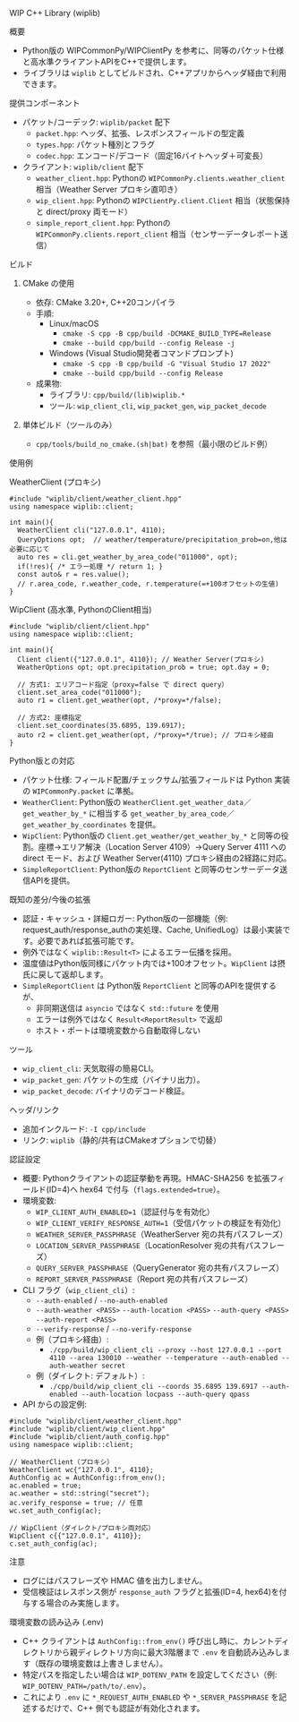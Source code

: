 WIP C++ Library (wiplib)

概要
- Python版の WIPCommonPy/WIPClientPy を参考に、同等のパケット仕様と高水準クライアントAPIをC++で提供します。
- ライブラリは `wiplib` としてビルドされ、C++アプリからヘッダ経由で利用できます。

提供コンポーネント
- パケット/コーデック: `wiplib/packet` 配下
  - `packet.hpp`: ヘッダ、拡張、レスポンスフィールドの型定義
  - `types.hpp`: パケット種別とフラグ
  - `codec.hpp`: エンコード/デコード（固定16バイトヘッダ＋可変長）
- クライアント: `wiplib/client` 配下
  - `weather_client.hpp`: Pythonの `WIPCommonPy.clients.weather_client` 相当（Weather Server プロキシ直叩き）
  - `wip_client.hpp`: Pythonの `WIPClientPy.client.Client` 相当（状態保持と direct/proxy 両モード）
  - `simple_report_client.hpp`: Pythonの `WIPCommonPy.clients.report_client` 相当（センサーデータレポート送信）

ビルド
1) CMake の使用
   - 依存: CMake 3.20+, C++20コンパイラ
   - 手順:
     - Linux/macOS
       - `cmake -S cpp -B cpp/build -DCMAKE_BUILD_TYPE=Release`
       - `cmake --build cpp/build --config Release -j`  
     - Windows (Visual Studio開発者コマンドプロンプト)
       - `cmake -S cpp -B cpp/build -G "Visual Studio 17 2022"`
       - `cmake --build cpp/build --config Release`
   - 成果物:
     - ライブラリ: `cpp/build/(lib)wiplib.*`
     - ツール: `wip_client_cli`, `wip_packet_gen`, `wip_packet_decode`

2) 単体ビルド（ツールのみ）
   - `cpp/tools/build_no_cmake.(sh|bat)` を参照（最小限のビルド例）

使用例

WeatherClient (プロキシ)
```
#include "wiplib/client/weather_client.hpp"
using namespace wiplib::client;

int main(){
  WeatherClient cli("127.0.0.1", 4110);
  QueryOptions opt;  // weather/temperature/precipitation_prob=on,他は必要に応じて
  auto res = cli.get_weather_by_area_code("011000", opt);
  if(!res){ /* エラー処理 */ return 1; }
  const auto& r = res.value();
  // r.area_code, r.weather_code, r.temperature(=+100オフセットの生値)
}
```

WipClient (高水準, PythonのClient相当)
```
#include "wiplib/client/client.hpp"
using namespace wiplib::client;

int main(){
  Client client({"127.0.0.1", 4110}); // Weather Server(プロキシ)
  WeatherOptions opt; opt.precipitation_prob = true; opt.day = 0;

  // 方式1: エリアコード指定（proxy=false で direct query）
  client.set_area_code("011000");
  auto r1 = client.get_weather(opt, /*proxy=*/false);

  // 方式2: 座標指定
  client.set_coordinates(35.6895, 139.6917);
  auto r2 = client.get_weather(opt, /*proxy=*/true); // プロキシ経由
}
```

Python版との対応
- パケット仕様: フィールド配置/チェックサム/拡張フィールドは Python 実装の `WIPCommonPy.packet` に準拠。
- `WeatherClient`: Python版の `WeatherClient.get_weather_data`／`get_weather_by_*` に相当する `get_weather_by_area_code`／`get_weather_by_coordinates` を提供。
- `WipClient`: Python版の `Client.get_weather/get_weather_by_*` と同等の役割。座標→エリア解決（Location Server 4109）→Query Server 4111 への direct モード、および Weather Server(4110) プロキシ経由の2経路に対応。
- `SimpleReportClient`: Python版の `ReportClient` と同等のセンサーデータ送信APIを提供。

既知の差分/今後の拡張
- 認証・キャッシュ・詳細ロガー: Python版の一部機能（例: request_auth/response_authの実処理、Cache, UnifiedLog）は最小実装です。必要であれば拡張可能です。
- 例外ではなく `wiplib::Result<T>` によるエラー伝播を採用。
- 温度値はPython版同様にパケット内では+100オフセット。`WipClient` は摂氏に戻して返却します。
- `SimpleReportClient` は Python版 `ReportClient` と同等のAPIを提供するが、
  - 非同期送信は `asyncio` ではなく `std::future` を使用
  - エラーは例外ではなく `Result<ReportResult>` で返却
  - ホスト・ポートは環境変数から自動取得しない

ツール
- `wip_client_cli`: 天気取得の簡易CLI。
- `wip_packet_gen`: パケットの生成（バイナリ出力）。
- `wip_packet_decode`: バイナリのデコード検証。

ヘッダ/リンク
- 追加インクルード: `-I cpp/include`
- リンク: `wiplib`（静的/共有はCMakeオプションで切替）

認証設定
- 概要: Pythonクライアントの認証挙動を再現。HMAC-SHA256 を拡張フィールド(ID=4)へ hex64 で付与（`flags.extended=true`）。
- 環境変数:
  - `WIP_CLIENT_AUTH_ENABLED=1`（認証付与を有効化）
  - `WIP_CLIENT_VERIFY_RESPONSE_AUTH=1`（受信パケットの検証を有効化）
  - `WEATHER_SERVER_PASSPHRASE`（WeatherServer 宛の共有パスフレーズ）
  - `LOCATION_SERVER_PASSPHRASE`（LocationResolver 宛の共有パスフレーズ）
  - `QUERY_SERVER_PASSPHRASE`（QueryGenerator 宛の共有パスフレーズ）
  - `REPORT_SERVER_PASSPHRASE`（Report 宛の共有パスフレーズ）
- CLI フラグ（`wip_client_cli`）:
  - `--auth-enabled` / `--no-auth-enabled`
  - `--auth-weather <PASS>` `--auth-location <PASS>` `--auth-query <PASS>` `--auth-report <PASS>`
  - `--verify-response` / `--no-verify-response`
  - 例（プロキシ経由）:
    - `./cpp/build/wip_client_cli --proxy --host 127.0.0.1 --port 4110 --area 130010 --weather --temperature --auth-enabled --auth-weather secret`
  - 例（ダイレクト: デフォルト）:
    - `./cpp/build/wip_client_cli --coords 35.6895 139.6917 --auth-enabled --auth-location locpass --auth-query qpass`
- API からの設定例:
```
#include "wiplib/client/weather_client.hpp"
#include "wiplib/client/wip_client.hpp"
#include "wiplib/client/auth_config.hpp"
using namespace wiplib::client;

// WeatherClient（プロキシ）
WeatherClient wc{"127.0.0.1", 4110};
AuthConfig ac = AuthConfig::from_env();
ac.enabled = true;
ac.weather = std::string("secret");
ac.verify_response = true; // 任意
wc.set_auth_config(ac);

// WipClient（ダイレクト/プロキシ両対応）
WipClient c{{"127.0.0.1", 4110}};
c.set_auth_config(ac);
```

注意
- ログにはパスフレーズや HMAC 値を出力しません。
- 受信検証はレスポンス側が `response_auth` フラグと拡張(ID=4, hex64)を付与する場合のみ実施します。

環境変数の読み込み (.env)
- C++ クライアントは `AuthConfig::from_env()` 呼び出し時に、カレントディレクトリから親ディレクトリ方向に最大3階層まで `.env` を自動読み込みします（既存の環境変数は上書きしません）。
- 特定パスを指定したい場合は `WIP_DOTENV_PATH` を設定してください（例: `WIP_DOTENV_PATH=/path/to/.env`）。
- これにより `.env` に `*_REQUEST_AUTH_ENABLED` や `*_SERVER_PASSPHRASE` を記述するだけで、C++ 側でも認証が有効化されます。
